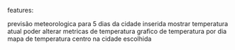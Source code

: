 features:

previsão meteorologica para 5 dias da cidade inserida
mostrar temperatura atual
poder alterar metricas de temperatura
grafico de temperatura por dia
mapa de temperatura centro na cidade escolhida